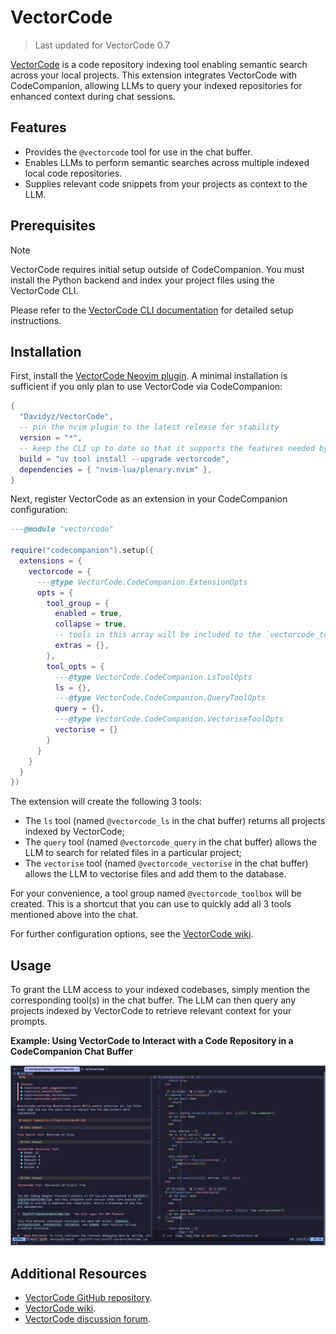 # VectorCode

> Last updated for VectorCode 0.7

[VectorCode](https://github.com/Davidyz/VectorCode) is a code repository indexing tool enabling semantic search across your local projects. This extension integrates VectorCode with CodeCompanion, allowing LLMs to query your indexed repositories for enhanced context during chat sessions.

## Features

- Provides the `@vectorcode` tool for use in the chat buffer.
- Enables LLMs to perform semantic searches across multiple indexed local code repositories.
- Supplies relevant code snippets from your projects as context to the LLM.

## Prerequisites

> [!NOTE]
> VectorCode requires initial setup outside of CodeCompanion. You must install the Python backend and index your project files using the VectorCode CLI.

Please refer to the [VectorCode CLI documentation](https://github.com/Davidyz/VectorCode/blob/main/docs/cli.md) for detailed setup instructions.

## Installation

First, install the [VectorCode Neovim plugin](https://github.com/Davidyz/VectorCode/blob/main/docs/neovim.md). A minimal installation is sufficient if you only plan to use VectorCode via CodeCompanion:

```lua
{
  "Davidyz/VectorCode",
  -- pin the nvim plugin to the latest release for stability
  version = "*",
  -- keep the CLI up to date so that it supports the features needed by the lua binding
  build = "uv tool install --upgrade vectorcode",
  dependencies = { "nvim-lua/plenary.nvim" },
}
```

Next, register VectorCode as an extension in your CodeCompanion configuration:

```lua
---@module "vectorcode"

require("codecompanion").setup({
  extensions = {
    vectorcode = {
      ---@type VectorCode.CodeCompanion.ExtensionOpts
      opts = {
        tool_group = {
          enabled = true,
          collapse = true,
          -- tools in this array will be included to the `vectorcode_toolbox` tool group
          extras = {}, 
        },
        tool_opts = {
          ---@type VectorCode.CodeCompanion.LsToolOpts
          ls = {},
          ---@type VectorCode.CodeCompanion.QueryToolOpts
          query = {},
          ---@type VectorCode.CodeCompanion.VectoriseToolOpts
          vectorise = {}
        }
      }
    }
  }
})
```

The extension will create the following 3 tools:

- The `ls` tool (named `@vectorcode_ls` in the chat buffer) returns all projects indexed by VectorCode;
- The `query` tool (named `@vectorcode_query` in the chat buffer) allows the LLM to search for related files in a particular
  project;
- The `vectorise` tool (named `@vectorcode_vectorise` in the chat buffer) allows
  the LLM to vectorise files and add them to the database.

For your convenience, a tool group named `@vectorcode_toolbox` will be created.
This is a shortcut that you can use to quickly add all 3 tools mentioned above
into the chat.

For further configuration options, see the [VectorCode wiki](https://github.com/Davidyz/VectorCode/wiki/Neovim-Integrations#olimorriscodecompanionnvim).

## Usage

To grant the LLM access to your indexed codebases, simply mention the corresponding tool(s) in the chat buffer. 
The LLM can then query any projects indexed by VectorCode to retrieve relevant context for your prompts.

**Example: Using VectorCode to Interact with a Code Repository in a CodeCompanion Chat Buffer**

![](https://github.com/Davidyz/VectorCode/blob/main/images/codecompanion_chat.png?raw=true)

## Additional Resources

- [VectorCode GitHub repository](https://github.com/Davidyz/VectorCode).
- [VectorCode wiki](https://github.com/Davidyz/VectorCode/wiki).
- [VectorCode discussion forum](https://github.com/Davidyz/VectorCode/discussions).
